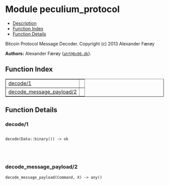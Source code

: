 

# Module peculium_protocol #
* [Description](#description)
* [Function Index](#index)
* [Function Details](#functions)


Bitcoin Protocol Message Decoder.
Copyright (c)  2013 Alexander Færøy

__Authors:__ Alexander Færøy ([`ahf@0x90.dk`](mailto:ahf@0x90.dk)).
<a name="index"></a>

## Function Index ##


<table width="100%" border="1" cellspacing="0" cellpadding="2" summary="function index"><tr><td valign="top"><a href="#decode-1">decode/1</a></td><td></td></tr><tr><td valign="top"><a href="#decode_message_payload-2">decode_message_payload/2</a></td><td></td></tr></table>


<a name="functions"></a>

## Function Details ##

<a name="decode-1"></a>

### decode/1 ###


<pre><code>
decode(Data::binary()) -&gt; ok
</code></pre>

<br></br>



<a name="decode_message_payload-2"></a>

### decode_message_payload/2 ###

`decode_message_payload(Command, X) -> any()`



